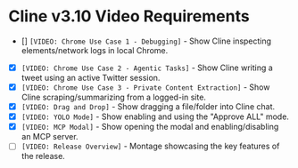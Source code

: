 # Cline v3.10 Video Requirements

- [] `[VIDEO: Chrome Use Case 1 - Debugging]` - Show Cline inspecting elements/network logs in local Chrome.
- [x] `[VIDEO: Chrome Use Case 2 - Agentic Tasks]` - Show Cline writing a tweet using an active Twitter session.
- [x] `[VIDEO: Chrome Use Case 3 - Private Content Extraction]` - Show Cline scraping/summarizing from a logged-in site.
- [x] `[VIDEO: Drag and Drop]` - Show dragging a file/folder into Cline chat.
- [x] `[VIDEO: YOLO Mode]` - Show enabling and using the "Approve ALL" mode.
- [x] `[VIDEO: MCP Modal]` - Show opening the modal and enabling/disabling an MCP server.
- [ ] `[VIDEO: Release Overview]` - Montage showcasing the key features of the release.
